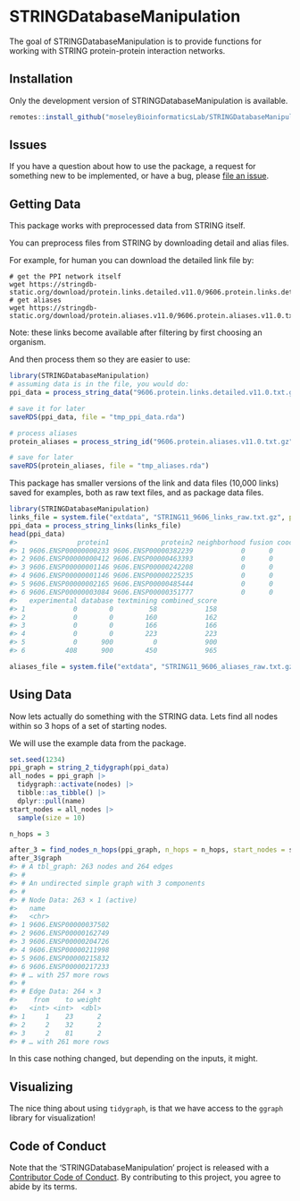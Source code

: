 
<!-- README.md is generated from README.Rmd. Please edit that file -->

# STRINGDatabaseManipulation

The goal of STRINGDatabaseManipulation is to provide functions for
working with STRING protein-protein interaction networks.

## Installation

Only the development version of STRINGDatabaseManipulation is available.

``` r
remotes::install_github("moseleyBioinformaticsLab/STRINGDatabaseManipulation")
```

## Issues

If you have a question about how to use the package, a request for
something new to be implemented, or have a bug, please [file an
issue](https://github.com/moseleyBioinformaticsLab/STRINGDatabaseManipulation/issues).

## Getting Data

This package works with preprocessed data from STRING itself.

You can preprocess files from STRING by downloading detail and alias
files.

For example, for human you can download the detailed link file by:

    # get the PPI network itself
    wget https://stringdb-static.org/download/protein.links.detailed.v11.0/9606.protein.links.detailed.v11.0.txt.gz
    # get aliases
    wget https://stringdb-static.org/download/protein.aliases.v11.0/9606.protein.aliases.v11.0.txt.gz

Note: these links become available after filtering by first choosing an
organism.

And then process them so they are easier to use:

``` r
library(STRINGDatabaseManipulation)
# assuming data is in the file, you would do:
ppi_data = process_string_data("9606.protein.links.detailed.v11.0.txt.gz")

# save it for later
saveRDS(ppi_data, file = "tmp_ppi_data.rda")

# process aliases
protein_aliases = process_string_id("9606.protein.aliases.v11.0.txt.gz")

# save for later
saveRDS(protein_aliases, file = "tmp_aliases.rda")
```

This package has smaller versions of the link and data files (10,000
links) saved for examples, both as raw text files, and as package data
files.

``` r
library(STRINGDatabaseManipulation)
links_file = system.file("extdata", "STRING11_9606_links_raw.txt.gz", package = "STRINGDatabaseManipulation")
ppi_data = process_string_links(links_file)
head(ppi_data)
#>               protein1             protein2 neighborhood fusion cooccurence coexpression
#> 1 9606.ENSP00000000233 9606.ENSP00000382239            0      0           0          143
#> 2 9606.ENSP00000000412 9606.ENSP00000463393            0      0           0           44
#> 3 9606.ENSP00000001146 9606.ENSP00000242208            0      0           0            0
#> 4 9606.ENSP00000001146 9606.ENSP00000225235            0      0           0            0
#> 5 9606.ENSP00000002165 9606.ENSP00000485444            0      0           0            0
#> 6 9606.ENSP00000003084 9606.ENSP00000351777            0      0           0           56
#>   experimental database textmining combined_score
#> 1            0        0         58            158
#> 2            0        0        160            162
#> 3            0        0        166            166
#> 4            0        0        223            223
#> 5            0      900          0            900
#> 6          408      900        450            965

aliases_file = system.file("extdata", "STRING11_9606_aliases_raw.txt.gz", package = "STRINGDatabaseManipulation")
```

## Using Data

Now lets actually do something with the STRING data. Lets find all nodes
within so 3 hops of a set of starting nodes.

We will use the example data from the package.

``` r
set.seed(1234)
ppi_graph = string_2_tidygraph(ppi_data)
all_nodes = ppi_graph |>
  tidygraph::activate(nodes) |>
  tibble::as_tibble() |>
  dplyr::pull(name)
start_nodes = all_nodes |>
  sample(size = 10)

n_hops = 3

after_3 = find_nodes_n_hops(ppi_graph, n_hops = n_hops, start_nodes = start_nodes)
after_3$graph
#> # A tbl_graph: 263 nodes and 264 edges
#> #
#> # An undirected simple graph with 3 components
#> #
#> # Node Data: 263 × 1 (active)
#>   name                
#>   <chr>               
#> 1 9606.ENSP00000037502
#> 2 9606.ENSP00000162749
#> 3 9606.ENSP00000204726
#> 4 9606.ENSP00000211998
#> 5 9606.ENSP00000215832
#> 6 9606.ENSP00000217233
#> # … with 257 more rows
#> #
#> # Edge Data: 264 × 3
#>    from    to weight
#>   <int> <int>  <dbl>
#> 1     1    23      2
#> 2     2    32      2
#> 3     2    81      2
#> # … with 261 more rows
```

In this case nothing changed, but depending on the inputs, it might.

## Visualizing

The nice thing about using `tidygraph`, is that we have access to the
`ggraph` library for visualization!

## Code of Conduct

Note that the ‘STRINGDatabaseManipulation’ project is released with a
[Contributor Code of Conduct](CODE_OF_CONDUCT.md). By contributing to
this project, you agree to abide by its terms.
